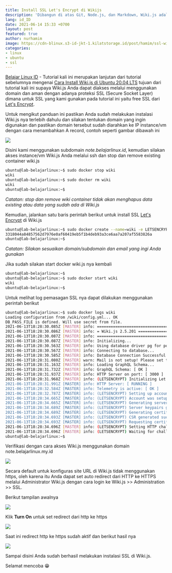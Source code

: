 ```yaml
---
title: Install SSL Let's Encrypt di Wikijs
description: 'Dibangun di atas Git, Node.js, dan Markdown, Wiki.js adalah aplikasi wiki open source yang andal yang memungkinkan Anda menulis dan mengelola konten dalam format Markdown (.md) yang mudah digunakan baik untuk orang awam sekalipun'
lang: id_ID
date: 2021-06-14 15:33 +0700
layout: post
featured: true
author: nurhamim
image: https://cdn-blinux.s3-id-jkt-1.kilatstorage.id/post/hamim/ssl-wiki-js.png
categories:
- linux
- ubuntu
- ssl
---
```


[Belajar Linux ID](https://belajarlinux.id) - Tutorial kali ini merupakan lanjutan dari tutorial sebelumnya mengenai [Cara Install Wiki.js di Ubuntu 20.04 LTS](https://belajarlinux.id/cara-install-wikijs-di-ubuntu-20-04-lts/)  tujuan dari tutorial kali ini supaya Wiki.js Anda dapat diakses melalui menggunakan domain dan aman dengan adanya proteksi SSL (Secure Socket Layer) dimana untuk SSL yang kami gunakan pada tutorial ini yaitu free SSL dari [Let's Encrypt](https://letsencrypt.org/).

Untuk mengikut panduan ini pastikan Anda sudah melakukan instalasi Wiki.js nya terlebih dahulu dan silakan tentukan domain yang ingin digunakan dan pastikan domain tersebut sudah diarahkan ke IP instance/vm dengan cara menambahkan A record, contoh seperti gambar dibawah ini

![](https://cdn-blinux.s3-id-jkt-1.kilatstorage.id/post/hamim/wikijs-ssl-00.png)

Disini kami menggunakan subdomain *note.belajarlinux.id*, kemudian silakan akses instance/vm Wiki.js Anda melalui ssh dan stop dan remove existing container wiki.js

```bash
ubuntu@lab-belajarlinux:~$ sudo docker stop wiki
wiki
ubuntu@lab-belajarlinux:~$ sudo docker rm wiki
wiki
ubuntu@lab-belajarlinux:~$ 
```

*Catatan: stop dan remove wiki container tidak akan menghapus data existing atau data yang sudah ada di Wiki.js*

Kemudian, jalankan satu baris perintah berikut untuk install SSL [Let's Encrypt](https://letsencrypt.org/) di Wiki.js

```bash
ubuntu@lab-belajarlinux:~$ sudo docker create --name=wiki -e LETSENCRYPT_DOMAIN=note.belajarlinux.my.id -e LETSENCRYPT_EMAIL=me@belajarlinux.id -e SSL_ACTIVE=1 -e DB_TYPE=postgres -e DB_HOST=db -e DB_PORT=5432 -e DB_PASS_FILE=/etc/wiki/.db-secret -v /etc/wiki/.db-secret:/etc/wiki/.db-secret:ro -e DB_USER=wiki -e DB_NAME=wiki -e UPGRADE_COMPANION=1 --restart=unless-stopped -h wiki --network=wikinet -p 80:3000 -p 443:3443 requarks/wiki:2
3318044a84857562d7976e0af60419eb5f1b4deb93a3ce6aa7a207af5583826a
ubuntu@lab-belajarlinux:~$
```

*Catatan: Silakan sesuaikan domain/subdomain dan email yang ingi Anda gunakan*

Jika sudah silakan start docker wiki.js nya kembali

```bash
ubuntu@lab-belajarlinux:~$ 
ubuntu@lab-belajarlinux:~$ sudo docker start wiki
wiki
ubuntu@lab-belajarlinux:~$
```

Untuk melihat log pemasagan SSL nya dapat dilakukan menggunakan perintah berikut

```bash
ubuntu@lab-belajarlinux:~$ sudo docker logs wiki
Loading configuration from /wiki/config.yml... OK
DB_PASS_FILE is defined. Will use secret from file.
2021-06-13T18:28:30.085Z [MASTER] info: =======================================
2021-06-13T18:28:30.086Z [MASTER] info: = Wiki.js 2.5.201 =====================
2021-06-13T18:28:30.087Z [MASTER] info: =======================================
2021-06-13T18:28:30.087Z [MASTER] info: Initializing...
2021-06-13T18:28:30.563Z [MASTER] info: Using database driver pg for postgres [ OK ]
2021-06-13T18:28:30.567Z [MASTER] info: Connecting to database...
2021-06-13T18:28:30.585Z [MASTER] info: Database Connection Successful [ OK ]
2021-06-13T18:28:31.080Z [MASTER] warn: Mail is not setup! Please set the configuration in the administration area!
2021-06-13T18:28:31.163Z [MASTER] info: Loading GraphQL Schema...
2021-06-13T18:28:31.732Z [MASTER] info: GraphQL Schema: [ OK ]
2021-06-13T18:28:31.937Z [MASTER] info: HTTP Server on port: [ 3000 ]
2021-06-13T18:28:31.968Z [MASTER] info: (LETSENCRYPT) Initializing Let's Encrypt client...
2021-06-13T18:28:31.991Z [MASTER] info: HTTP Server: [ RUNNING ]
2021-06-13T18:28:32.584Z [MASTER] info: Telemetry is active: [ OK ]
2021-06-13T18:28:32.787Z [MASTER] info: (LETSENCRYPT) Setting up account for the first time...
2021-06-13T18:28:34.665Z [MASTER] info: (LETSENCRYPT) Account was setup successfully [ OK ]
2021-06-13T18:28:34.665Z [MASTER] info: (LETSENCRYPT) Generating server keypairs...
2021-06-13T18:28:34.689Z [MASTER] info: (LETSENCRYPT) Server keypairs generated successfully [ OK ]
2021-06-13T18:28:34.689Z [MASTER] info: (LETSENCRYPT) Generating certificate signing request (CSR)...
2021-06-13T18:28:34.693Z [MASTER] info: (LETSENCRYPT) CSR generated successfully [ OK ]
2021-06-13T18:28:34.693Z [MASTER] info: (LETSENCRYPT) Requesting certificate from Let's Encrypt...
2021-06-13T18:28:34.696Z [MASTER] info: (LETSENCRYPT) Setting HTTP challenge for note.belajarlinux.my.id: [ READY ]
2021-06-13T18:28:34.696Z [MASTER] info: (LETSENCRYPT) Waiting for challenge to complete...
ubuntu@lab-belajarlinux:~$ 
```

Verifikasi dengan cara akses Wiki.js menggunakan domain note.belajarlinux.my.id

![](https://cdn-blinux.s3-id-jkt-1.kilatstorage.id/post/hamim/wikijs-ssl-01.png)

Secara default untuk konfiguras site URL di Wiki.js tidak menggunakan https, oleh karena itu Anda dapat set auto redirect dari HTTP ke HTTPS melalui Administrator Wiki.js dengan cara login ke Wiki.js >> Administration >> SSL. 

Berikut tampilan awalnya

![](https://cdn-blinux.s3-id-jkt-1.kilatstorage.id/post/hamim/wikijs-ssl-02.png)

Klik **Turn On** untuk set redirect dari http ke https

![](https://cdn-blinux.s3-id-jkt-1.kilatstorage.id/post/hamim/wikijs-ssl-03.png)

Saat ini redirect http ke https sudah aktif dan berikut hasil nya

![](https://cdn-blinux.s3-id-jkt-1.kilatstorage.id/post/hamim/wikijs-ssl-04.png)

Sampai disini Anda sudah berhasil melakukan instalasi SSL di Wiki.js.

Selamat mencoba 😁